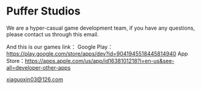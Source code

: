 
# Puffer Studios
We are a hyper-casual game development team, if you have any questions, please contact us through this email.

And this is our games link：
Google Play：https://play.google.com/store/apps/dev?id=9041945518445814940
App Store：https://apps.apple.com/us/app/id1638101218?l=en-us&see-all=developer-other-apps

xiaguoxin03@126.com
